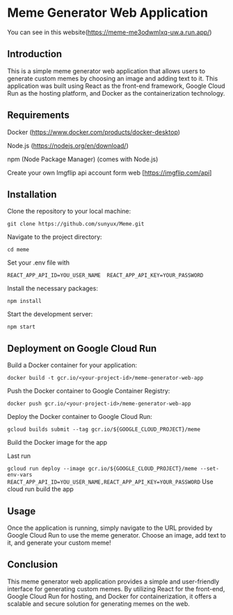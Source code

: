 # Meme Generator Web Application
You can see in this website(https://meme-me3odwmlxq-uw.a.run.app/)
## Introduction
This is a simple meme generator web application that allows users to generate custom memes by choosing an image and adding text to it. This application was built using React as the front-end framework, Google Cloud Run as the hosting platform, and Docker as the containerization technology.

## Requirements
Docker (https://www.docker.com/products/docker-desktop)

Node.js (https://nodejs.org/en/download/)

npm (Node Package Manager) (comes with Node.js)

Create your own Imgflip api account form web [https://imgflip.com/api]

## Installation
Clone the repository to your local machine:
```
git clone https://github.com/sunyux/Meme.git
```

Navigate to the project directory:
```
cd meme
```
Set your .env file with 
```
REACT_APP_API_ID=YOU_USER_NAME  REACT_APP_API_KEY=YOUR_PASSWORD
```

Install the necessary packages:
```
npm install

```
Start the development server:
```
npm start
```

## Deployment on Google Cloud Run
Build a Docker container for your application:
```
docker build -t gcr.io/<your-project-id>/meme-generator-web-app 
```

Push the Docker container to Google Container Registry:
```
docker push gcr.io/<your-project-id>/meme-generator-web-app
```

Deploy the Docker container to Google Cloud Run:
```
gcloud builds submit --tag gcr.io/${GOOGLE_CLOUD_PROJECT}/meme 
```

Build the Docker image for the app

Last run 

```gcloud run deploy --image gcr.io/${GOOGLE_CLOUD_PROJECT}/meme --set-env-vars REACT_APP_API_ID=YOU_USER_NAME,REACT_APP_API_KEY=YOUR_PASSWORD```
Use cloud run build the app

## Usage
Once the application is running, simply navigate to the URL provided by Google Cloud Run to use the meme generator. Choose an image, add text to it, and generate your custom meme!

## Conclusion
This meme generator web application provides a simple and user-friendly interface for generating custom memes. By utilizing React for the front-end, Google Cloud Run for hosting, and Docker for containerization, it offers a scalable and secure solution for generating memes on the web.
